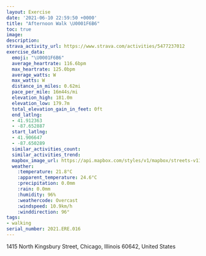 ```yaml
---
layout: Exercise
date: '2021-06-10 22:59:50 +0000'
title: "Afternoon Walk \U0001F6B6"
toc: true
image:
description:
strava_activity_url: https://www.strava.com/activities/5477237012
exercise_data:
  emoji: "\U0001F6B6"
  average_heartrate: 116.6bpm
  max_heartrate: 125.0bpm
  average_watts: W
  max_watts: W
  distance_in_miles: 0.62mi
  pace_per_mile: 16m44s/mi
  elevation_high: 181.0m
  elevation_low: 179.7m
  total_elevation_gain_in_feet: 0ft
  end_latlng:
  - 41.912363
  - -87.652887
  start_latlng:
  - 41.906647
  - -87.650289
  similar_activities_count:
  similar_activities_trend:
  mapbox_image_url: https://api.mapbox.com/styles/v1/mapbox/streets-v11/static/path-5+787af2-1.0(o%7Bw~Fhe~uOF_%40PXGKECAFFEEVMR%5D%5CqB%60BkAfAy%40j%40k%40%5CYb%40SRmBbAi%40%5EUVi%40p%40%5B%3Fe%40FiCFW%3Fc%40HSBOAk%40M_AB%7D%40Ac%40DQAKCGIIU%3FOGRBB),pin-s-s+e5b22e(-87.65029,41.90664),pin-s-f+89ae00(-87.65288999999999,41.91236000000002)/auto/800x800?access_token=pk.eyJ1Ijoiam9zaGJlY2ttYW4iLCJhIjoiY205eWR2aDd1MWZ6djJrbXc4a3M0bWZleiJ9.XiG9OWkNcZk2QzjJbxLB4A
  weather:
    :temperature: 21.8°C
    :apparent_temperature: 24.6°C
    :precipitation: 0.0mm
    :rain: 0.0mm
    :humidity: 96%
    :weathercode: Overcast
    :windspeed: 10.9km/h
    :winddirection: 96°
tags:
- walking
serial_number: 2021.ERE.016
---
```

1415 North Kingsbury Street, Chicago, Illinois 60642, United States
